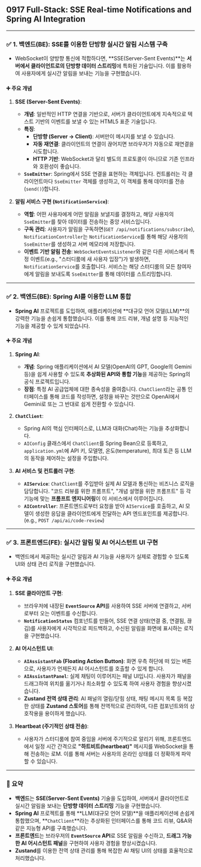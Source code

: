 ## 0917 Full-Stack: SSE Real-time Notifications and Spring AI Integration

---

### ✅ 1. 백엔드(BE): SSE를 이용한 단방향 실시간 알림 시스템 구축

*   WebSocket이 양방향 통신에 적합하다면, **SSE(Server-Sent Events)**는 **서버에서 클라이언트로의 단방향 데이터 스트리밍**에 특화된 기술입니다. 이를 활용하여 사용자에게 실시간 알림을 보내는 기능을 구현했습니다.

#### ➕ 주요 개념

1.  **SSE (Server-Sent Events)**:
    *   **개념**: 일반적인 HTTP 연결을 기반으로, 서버가 클라이언트에게 지속적으로 텍스트 기반의 이벤트를 보낼 수 있는 HTML5 표준 기술입니다.
    *   **특징**:
        *   **단방향 (Server → Client)**: 서버만이 메시지를 보낼 수 있습니다.
        *   **자동 재연결**: 클라이언트의 연결이 끊어지면 브라우저가 자동으로 재연결을 시도합니다.
        *   **HTTP 기반**: WebSocket과 달리 별도의 프로토콜이 아니므로 기존 인프라와 호환성이 좋습니다.
    *   **`SseEmitter`**: Spring에서 SSE 연결을 표현하는 객체입니다. 컨트롤러는 각 클라이언트마다 `SseEmitter` 객체를 생성하고, 이 객체를 통해 데이터를 전송(`send()`)합니다.

2.  **알림 서비스 구현 (`NotificationService`)**:
    *   **역할**: 어떤 사용자에게 어떤 알림을 보낼지를 결정하고, 해당 사용자의 `SseEmitter`를 찾아 데이터를 전송하는 중앙 서비스입니다.
    *   **구독 관리**: 사용자가 알림을 구독하면(`GET /api/notifications/subscribe`), `NotificationController`는 `NotificationService`를 통해 해당 사용자의 `SseEmitter`를 생성하고 서버 메모리에 저장합니다.
    *   **이벤트 기반 알림 전송**: `WebSocketEventsListener`와 같은 다른 서비스에서 특정 이벤트(e.g., "스터디룸에 새 사용자 입장")가 발생하면, `NotificationService`를 호출합니다. 서비스는 해당 스터디룸의 모든 참여자에게 알림을 보내도록 `SseEmitter`를 통해 데이터를 스트리밍합니다.

---

### ✅ 2. 백엔드(BE): Spring AI를 이용한 LLM 통합

*   **Spring AI** 프로젝트를 도입하여, 애플리케이션에 **대규모 언어 모델(LLM)**의 강력한 기능을 손쉽게 통합했습니다. 이를 통해 코드 리뷰, 개념 설명 등 지능적인 기능을 제공할 수 있게 되었습니다.

#### ➕ 주요 개념

1.  **Spring AI**:
    *   **개념**: Spring 애플리케이션에서 AI 모델(OpenAI의 GPT, Google의 Gemini 등)을 쉽게 사용할 수 있도록 **추상화된 API와 통합 기능**을 제공하는 Spring의 공식 프로젝트입니다.
    *   **장점**: 특정 AI 공급업체에 대한 종속성을 줄여줍니다. `ChatClient`라는 공통 인터페이스를 통해 코드를 작성하면, 설정을 바꾸는 것만으로 OpenAI에서 Gemini로 또는 그 반대로 쉽게 전환할 수 있습니다.

2.  **`ChatClient`**:
    *   Spring AI의 핵심 인터페이스로, LLM과 대화(Chat)하는 기능을 추상화합니다.
    *   `AIConfig` 클래스에서 `ChatClient`를 Spring Bean으로 등록하고, `application.yml`에 API 키, 모델명, 온도(temperature), 최대 토큰 등 LLM의 동작을 제어하는 설정을 주입합니다.

3.  **AI 서비스 및 컨트롤러 구현**:
    *   **`AIService`**: `ChatClient`를 주입받아 실제 AI 모델과 통신하는 비즈니스 로직을 담당합니다. "코드 리뷰를 위한 프롬프트", "개념 설명을 위한 프롬프트" 등 각 기능에 맞는 **프롬프트 엔지니어링**이 이 서비스에서 이루어집니다.
    *   **`AIController`**: 프론트엔드로부터 요청을 받아 `AIService`를 호출하고, AI 모델이 생성한 응답을 클라이언트에게 전달하는 API 엔드포인트를 제공합니다. (e.g., `POST /api/ai/code-review`)

---

### ✅ 3. 프론트엔드(FE): 실시간 알림 및 AI 어시스턴트 UI 구현

*   백엔드에서 제공하는 실시간 알림과 AI 기능을 사용자가 실제로 경험할 수 있도록 UI와 상태 관리 로직을 구현했습니다.

#### ➕ 주요 개념

1.  **SSE 클라이언트 구현**:
    *   브라우저에 내장된 **`EventSource` API**를 사용하여 SSE 서버에 연결하고, 서버로부터 오는 이벤트를 수신합니다.
    *   **`NotificationStatus`** 컴포넌트를 만들어, SSE 연결 상태(연결 중, 연결됨, 끊김)를 사용자에게 시각적으로 피드백하고, 수신된 알림을 화면에 표시하는 로직을 구현했습니다.

2.  **AI 어시스턴트 UI**:
    *   **`AIAssistantFab` (Floating Action Button)**: 화면 우측 하단에 떠 있는 버튼으로, 사용자가 언제든지 AI 어시스턴트를 호출할 수 있게 합니다.
    *   **`AIAssistantPanel`**: 실제 채팅이 이루어지는 패널 UI입니다. 사용자가 패널을 드래그하여 위치를 옮기거나 최소화할 수 있도록 하여 사용자 경험을 향상시켰습니다.
    *   **Zustand 전역 상태 관리**: AI 패널의 열림/닫힘 상태, 채팅 메시지 목록 등 복잡한 상태를 **Zustand 스토어**를 통해 전역적으로 관리하여, 다른 컴포넌트와의 상호작용을 용이하게 했습니다.

3.  **Heartbeat (주기적인 상태 전송)**:
    *   사용자가 스터디룸에 참여 중임을 서버에 주기적으로 알리기 위해, 프론트엔드에서 일정 시간 간격으로 **"하트비트(heartbeat)"** 메시지를 WebSocket을 통해 전송하는 로M. 이를 통해 서버는 사용자의 온라인 상태를 더 정확하게 파악할 수 있습니다.

---

### 📌 요약

*   **백엔드**는 **SSE(Server-Sent Events)** 기술을 도입하여, 서버에서 클라이언트로 실시간 알림을 보내는 **단방향 데이터 스트리밍** 기능을 구현했습니다.
*   **Spring AI** 프로젝트를 통해 **LLM(대규모 언어 모델)**을 애플리케이션에 손쉽게 통합했으며, **`ChatClient`**라는 추상화된 인터페이스를 통해 코드 리뷰, Q&A와 같은 지능형 API를 구축했습니다.
*   **프론트엔드**는 브라우저의 **`EventSource` API**로 SSE 알림을 수신하고, **드래그 가능한 AI 어시스턴트 패널**을 구현하여 사용자 경험을 향상시켰습니다.
*   **Zustand**를 이용한 전역 상태 관리를 통해 복잡한 AI 채팅 UI의 상태를 효율적으로 처리했습니다.